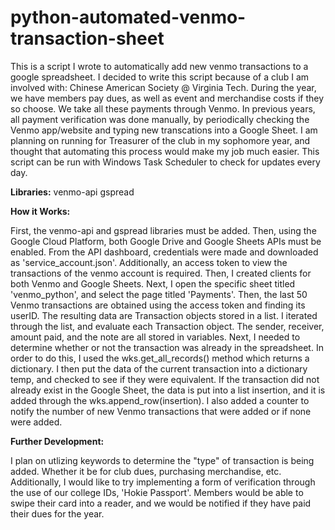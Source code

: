 # python-automated-venmo-transaction-sheet

This is a script I wrote to automatically add new venmo transactions to a google spreadsheet. I decided to write this script because of a club I am involved with:
Chinese American Society @ Virginia Tech. During the year, we have members pay dues, as well as event and merchandise costs if they so choose. We take all these payments
through Venmo. In previous years, all payment verification was done manually, by periodically checking the Venmo app/website and typing new transcations into a Google
Sheet. I am planning on running for Treasurer of the club in my sophomore year, and thought that automating this process would make my job much easier. This script can
be run with Windows Task Scheduler to check for updates every day.


**Libraries:**
venmo-api
gspread


**How it Works:**

First, the venmo-api and gspread libraries must be added. Then, using the Google Cloud Platform, both Google Drive and Google Sheets APIs must be enabled.
From the API dashboard, credentials were made and downloaded as 'service_account.json'. Additionally, an access token to view the transactions of the venmo account
is required. Then, I created clients for both Venmo and Google Sheets. Next, I open the specific sheet titled 'venmo_python', and select the page titled 'Payments'.
Then, the last 50 Venmo transactions are obtained using the access token and finding its userID. The resulting data are Transaction objects stored in a list.
I iterated through the list, and evaluate each Transaction object. The sender, receiver, amount paid, and the note are all stored in variables. Next, I needed to 
determine whether or not the transaction was already in the spreadsheet. In order to do this, I used the wks.get_all_records() method which returns a dictionary.
I then put the data of the current transaction into a dictionary temp, and checked to see if they were equivalent. If the transaction did not already exist in the
Google Sheet, the data is put into a list insertion, and it is added through the wks.append_row(insertion). I also added a counter to notify the number of new Venmo
transactions that were added or if none were added.


**Further Development:**

I plan on utlizing keywords to determine the "type" of transaction is being added. Whether it be for club dues, purchasing merchandise, etc.
Additionally, I would like to try implementing a form of verification through the use of our college IDs, 'Hokie Passport'. Members would be able to swipe their card
into a reader, and we would be notified if they have paid their dues for the year.
